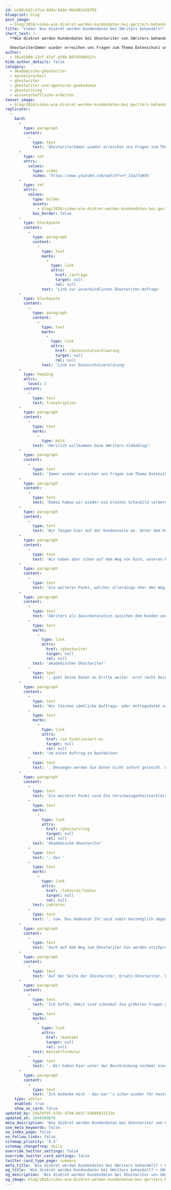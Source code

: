 ```yaml
---
id: a108c6d2-e7ca-4d4a-bdde-0b4362e26793
blueprint: blog
post_image:
  - blog/2016/video-wie-diskret-werden-kundendaten-bei-gwriters-behandelt/Ghostwriter-kundendaten.png
title: 'Video: Wie diskret werden Kundendaten bei GWriters behandelt?'
short_text: |-
  **Wie diskret werden Kundendaten bei Ghostwriter von GWriters behandelt? Mit einem kurzen Video erklären wir Ihnen, wie Kundendaten bei GWriters gesichert werden**

  GhostwriterImmer wieder erreichen uns Fragen zum Thema Datenschutz und Umgang mit Daten, bzw. Anonymität unserer Ghostwriting-Kunden...
author:
  - 39c41980-23cf-47af-af6b-087df68052fc
hide_author_details: false
category:
  - akademische-ghostwriter
  - bachelorarbeit
  - ghostwriter
  - ghostwriter-und-agenturen-gwakademie
  - ghostwriting
  - wissenschaftliche-arbeiten
teaser_image:
  - blog/2016/video-wie-diskret-werden-kundendaten-bei-gwriters-behandelt/Ghostwriter-kundendaten.png
replicator:
  -
    bard:
      -
        type: paragraph
        content:
          -
            type: text
            text: 'GhostwriterImmer wieder erreichen uns Fragen zum Thema Datenschutz und Umgang mit Daten, bzw. Anonymität unserer Ghostwriting-Kunden. Diesen Fragen möchten wir jetzt einmal zuvorkommen - mit diesem neuen kurzen Video mit dem Titel "Wie diskret werden Kundendaten bei GWriters behandelt?"'
      -
        type: set
        attrs:
          values:
            type: video
            video: 'https://www.youtube.com/watch?v=Y_1Gaz7yN5k'
      -
        type: set
        attrs:
          values:
            type: bilder
            assets:
              - blog/2016/video-wie-diskret-werden-kundendaten-bei-gwriters-behandelt/gwriters-diskretion-kundendaten.png
            has_border: false
      -
        type: blockquote
        content:
          -
            type: paragraph
            content:
              -
                type: text
                marks:
                  -
                    type: link
                    attrs:
                      href: /anfrage
                      target: null
                      rel: null
                text: 'Link zur unverbindlichen Ghostwriter-Anfrage'
      -
        type: blockquote
        content:
          -
            type: paragraph
            content:
              -
                type: text
                marks:
                  -
                    type: link
                    attrs:
                      href: /datenschutzerklaerung
                      target: null
                      rel: null
                text: 'Link zur Datenschutzerklärung'
      -
        type: heading
        attrs:
          level: 2
        content:
          -
            type: text
            text: Transkription
      -
        type: paragraph
        content:
          -
            type: text
            marks:
              -
                type: bold
            text: 'Herzlich willkommen beim GWriters-Videoblog!'
      -
        type: paragraph
        content:
          -
            type: text
            text: 'Immer wieder erreichen uns Fragen zum Thema Datenschutz und Umgang mit Daten, bzw. Anonymität. Diesen Fragen möchten wir jetzt einmal zuvorkommen - mit diesem neuen kurzen Video mit dem Titel "Wie diskret werden Daten bei GWriters behandelt?"'
      -
        type: paragraph
        content:
          -
            type: text
            text: 'Dabei haben wir wieder ein kleines Schaubild vorbereitet. Es beginnt hier auf der linken Seite mit dem Kunden und dem Weg des Kunden zu GWriters als Projektmanager. Weiterhin auch mit dem Weg zum Freelancer, zu demjenigen, der das Werk für den Kunden dann eigentlich erstellt.'
      -
        type: paragraph
        content:
          -
            type: text
            text: 'Wir fangen hier auf der Kundenseite an. Unter dem Kunden haben wir natürlich keine Stichpunkte, da wir auf diesen Part keinen Einfluss nehmen können. Jeder Kunde, jeder Anfragende, muss selbst für sich wissen wie er seine Daten am besten sichert und auf was er Wert legt.'
      -
        type: paragraph
        content:
          -
            type: text
            text: 'Wir haben aber schon auf dem Weg von Euch, unseren Kunden, bis zu GWriters einige Maßnahmen ergriffen. Die fangen schon an bei der Webseite. Wenn Ihr unsere Webseiten einmal aufruft, dann werdet Ihr sehen - direkt oben links neben der URL ein kleines https, was für "secured" steht. Denn wir haben alle Webseiten SSL-verschlüsselt und somit eben eine sichere Übertragung - gerade wenn es um Kontaktdaten über das Anfrageformular z.B. geht - gewährleistet.'
      -
        type: paragraph
        content:
          -
            type: text
            text: 'Ein weiterer Punkt, welcher allerdings eher den Weg von GWriters zum Kunden symbolisiert, da gehen wir gleich auch nochmal auf der Seite der Freelancer drauf ein. Es ist die Übertragung der kompletten Nutzungsrechte an dem jeweiligen Werk, welches Ihr bestellt, bzw. welches Ihr in Auftrag gegeben habt. Dabei ist dazu zu sagen, dass es sich nicht um die allgemeinen Nutzungsrechte, sondern um die ausschließlichen Nutzungsrechte handelt. Das bedeutet: Der Kunde hat das exklusive Nutzungsrecht für ein bestimmtes Werk und niemand anders darf es außer ihm verwenden, verwerten, ändern, wie auch immer.'
      -
        type: paragraph
        content:
          -
            type: text
            text: 'GWriters als Zwischenstation zwischen dem Kunden und dem '
          -
            type: text
            marks:
              -
                type: link
                attrs:
                  href: /ghostwriter
                  target: null
                  rel: null
            text: 'akademischen Ghostwriter'
          -
            type: text
            text: ', gibt keine Daten an Dritte weiter -erst recht keine personenbezogenen Daten. Ihr könnt dazu auch einmal in unsere Datenschutzerklärung schauen. Die haben wir noch einmal verlinkt in der Beschreibung zu diesem Video.'
      -
        type: paragraph
        content:
          -
            type: text
            text: 'Wir löschen sämtliche Auftrags- oder Anfragedaten nach einer bestimmten Frist. Natürlich brauchen wir eine gewisse Zeit um eine Anfrage zu bearbeiten, '
          -
            type: text
            marks:
              -
                type: link
                attrs:
                  href: /so-funktioniert-es
                  target: null
                  rel: null
            text: 'um einen Auftrag zu bearbeiten'
          -
            type: text
            text: '. Deswegen werden die Daten nicht sofort gelöscht. Aber Ihr könnt Euch sicher sein, dass dann nicht irgendwo nach einem oder zwei Jahren noch irgendwelche Daten bei jemandem rumliegen, wo Ihr eigentlich keine Daten haben möchtet. Bzw. auch wenn Ihr ein sehr starkes Bewusstsein für Datenschutz habt, möchten wir diesem natürlich auch eben entsprechen.'
      -
        type: paragraph
        content:
          -
            type: text
            text: 'Ein weiterer Punkt sind die Verschwiegenheitserklärungen. GWriters verpflichtet seine Mitarbeiter zur Verschwiegenheit und seine freien Mitarbeiter zur Verschwiegenheit. Das heißt: '
          -
            type: text
            marks:
              -
                type: link
                attrs:
                  href: /ghostwriting
                  target: null
                  rel: null
            text: 'Akademische Ghostwriter'
          -
            type: text
            text: ', die '
          -
            type: text
            marks:
              -
                type: link
                attrs:
                  href: /lektorat/lektor
                  target: null
                  rel: null
            text: Lektoren
          -
            type: text
            text: ', usw. Das bedeutet Ihr seid somit bestmöglich abgesichert.'
      -
        type: paragraph
        content:
          -
            type: text
            text: 'Auch auf dem Weg zum Ghostwriter hin werden stichprobenartige Kontrollen der Dokumente gemacht. Das heißt: Wenn Ihr uns etwas schickt als Kunde und da sind personenbezogene Daten drin und wir sehen das, dann schwärzen wir diese Daten. Wir anonymisieren alle personenbezogenen Daten.'
      -
        type: paragraph
        content:
          -
            type: text
            text: 'Auf der Seite der Ghostwriter, Ersatz-Ghostwriter, Lektoren, usw. haben wir natürlich auch Verträge zur Verschwiegenheit. Und, hier kommen wir auch genau nochmal zu dem Punkt "Abtritt der Nutzungsrechte". Das heißt, das ausschließliche Nutzungsrecht wird abgegeben an GWriters und wir reichen dieses nach Abschluss des Auftrages direkt an Euch, an den Kunden, weiter. Damit Ihr auch sicher sein könnt, dass Ihr der Einzige oder die einzige Person seid, die über dieses Werk verfügt und somit ein Unikat habt, welches Ihr individuell verwenden könnt.'
      -
        type: paragraph
        content:
          -
            type: text
            text: 'Ich hoffe, damit sind schonmal die gröbsten Fragen geklärt. Falls Ihr weitere Fragen habt, die noch etwas tiefer ins Detail gehen, dann schnappt Euch einfach den Hörer - Ruft uns an und wir beantworten Euch gerne Eure Fragen oder meldet Euch einfach über das '
          -
            type: text
            marks:
              -
                type: link
                attrs:
                  href: /kontakt
                  target: null
                  rel: null
            text: Kontaktformular
          -
            type: text
            text: '. Wir haben hier unter der Beschreibung nochmal einen Link zum Anfrageformular bereitgestellt. Wir freuen uns natürlich auf jede Kontaktaufnahme, auf jeden Anruf.'
      -
        type: paragraph
        content:
          -
            type: text
            text: 'Ich bedanke mich - das war''s schon wieder für heute vom GWriters-Videoblog. Vielen Dank, dass Ihr dabei wart.'
    type: editor
    enabled: true
    show_as_card: false
updated_by: 5dafdfdf-476c-4794-be37-54949932513d
updated_at: 1644264670
meta_description: 'Wie diskret werden Kundendaten bei Ghostwriter von GWriters behandelt? Mit einem kurzen Video erklären wir Ihnen, wie Kundendaten bei GWriters gesichert werden'
use_meta_keywords: false
no_index_page: false
no_follow_links: false
sitemap_priority: '0.5'
sitemap_changefreq: daily
override_twitter_settings: false
override_twitter_card_settings: false
twitter_card_type_page: summary
meta_title: 'Wie diskret werden Kundendaten bei GWriters behandelt? • GWriters'
og_title: 'Wie diskret werden Kundendaten bei GWriters behandelt? • GWriters'
og_description: 'Wie diskret werden Kundendaten bei Ghostwriter von GWriters behandelt? Mit einem kurzen Video erklären wir Ihnen, wie Kundendaten bei GWriters gesichert werden'
og_image: blog/2016/video-wie-diskret-werden-kundendaten-bei-gwriters-behandelt/Ghostwriter-kundendaten.png
---
```


